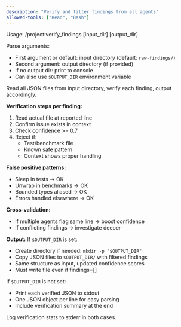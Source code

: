 ```yaml
---
description: "Verify and filter findings from all agents"
allowed-tools: ["Read", "Bash"]
---
```


Usage: /project:verify_findings [input_dir] [output_dir]

Parse arguments:
- First argument or default: input directory (default: `raw-findings/`)
- Second argument: output directory (if provided)
- If no output dir: print to console
- Can also use `$OUTPUT_DIR` environment variable

Read all JSON files from input directory, verify each finding, output accordingly.

**Verification steps per finding:**
1. Read actual file at reported line
2. Confirm issue exists in context
3. Check confidence >= 0.7
4. Reject if:
   - Test/benchmark file
   - Known safe pattern
   - Context shows proper handling

**False positive patterns:**
- Sleep in tests → OK
- Unwrap in benchmarks → OK
- Bounded types aliased → OK
- Errors handled elsewhere → OK

**Cross-validation:**
- If multiple agents flag same line → boost confidence
- If conflicting findings → investigate deeper

**Output:**
If `$OUTPUT_DIR` is set:
- Create directory if needed: `mkdir -p "$OUTPUT_DIR"`
- Copy JSON files to `$OUTPUT_DIR/` with filtered findings
- Same structure as input, updated confidence scores
- Must write file even if findings=[]

If `$OUTPUT_DIR` is not set:
- Print each verified JSON to stdout
- One JSON object per line for easy parsing
- Include verification summary at the end

Log verification stats to stderr in both cases.